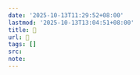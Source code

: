 ```yaml
---
date: '2025-10-13T11:29:52+08:00'
lastmod: '2025-10-13T13:04:51+08:00'
title: 󰣜
url: 󰣜
tags: []
src:
note:
---
```

